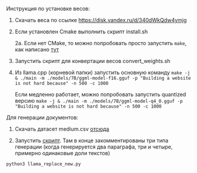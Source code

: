 Инструкция по установке весов:

1. Скачать веса по ссылке https://disk.yandex.ru/d/340dWkQdw4ymjg

2. Если установлен Cmake выполнить скрипт install.sh

   2a. Если нет CMake, то можно попробовать просто запустить `make`, как написано [тут](https://github.com/ggerganov/llama.cpp#build)
  
3. Запустить скрипт для конвертации весов convert_weights.sh

4. Из llama.cpp (корневой папки) запустить основную команду
   `make -j & ./main -m ./models/7B/ggml-model-f16.gguf -p "Building a website is not hard because" -n 500 -с 1000`

   Если медленно работает, можно попробовать запустить quantized версию 
   `make -j & ./main -m ./models/7B/ggml-model-q4_0.gguf -p "Building a website is not hard because" -n 500 -с 1000` 

Для генерации документов:

1. Скачать датасет medium.csv [отсюда](https://github.com/intsystems/2023-Project-126/blob/master/medium.csv)

2. Запустить [cкрипт](https://github.com/intsystems/2023-Project-126/blob/master/llama_replace_new.py). Там в конце закомментированы три типа генерации (когда генерируется два параграфа, три и четыре, примерно одинаковые доли текстов)

`python3 llama_replace_new.py`
